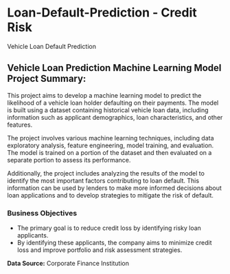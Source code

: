 # Loan-Default-Prediction - Credit Risk
Vehicle Loan Default Prediction
## Vehicle Loan Prediction Machine Learning Model Project Summary:

This project aims to develop a machine learning model to predict the likelihood of a vehicle loan holder defaulting on their payments. The model is built using a dataset containing historical vehicle loan data, including information such as applicant demographics, loan characteristics, and other features.

The project involves various machine learning techniques, including data exploratory analysis, feature engineering, model training, and evaluation. The model is trained on a portion of the dataset and then evaluated on a separate portion to assess its performance.

Additionally, the project includes analyzing the results of the model to identify the most important factors contributing to loan default. This information can be used by lenders to make more informed decisions about loan applications and to develop strategies to mitigate the risk of default.

### Business Objectives
- The primary goal is to reduce credit loss by identifying risky loan applicants.
- By identifying these applicants, the company aims to minimize credit loss and improve portfolio and risk assessment strategies.

**Data Source:** Corporate Finance Institution
